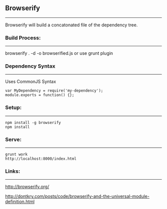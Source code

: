 ## Browserify
---
Browserify will build a concatonated file of the dependency tree.

### Build Process:
---
browserify . -d -o browserified.js
or use grunt plugin


### Dependency Syntax
---
Uses CommonJS Syntax
```
var MyDependency = require('my-dependency');
module.exports = function() {};
```

### Setup:
---
```
npm install -g browserify
npm install
```

### Serve:
---
```
grunt work
http://localhost:8000/index.html
```


### Links:
---
http://browserify.org/

http://dontkry.com/posts/code/browserify-and-the-universal-module-definition.html
